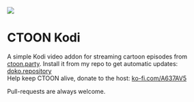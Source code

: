 <img align="center" src="https://images2.imgbox.com/84/73/s34C3pVv_o.png">

# CTOON Kodi  
A simple Kodi video addon for streaming cartoon episodes from [ctoon.party](https://ctoon.party). Install it from my repo to get automatic updates: [doko.repository](https://github.com/dokoab/doko.repository/releases)  
Help keep CTOON alive, donate to the host: [ko-fi.com/A637AV5](https://ko-fi.com/A637AV5)

Pull-requests are always welcome.
